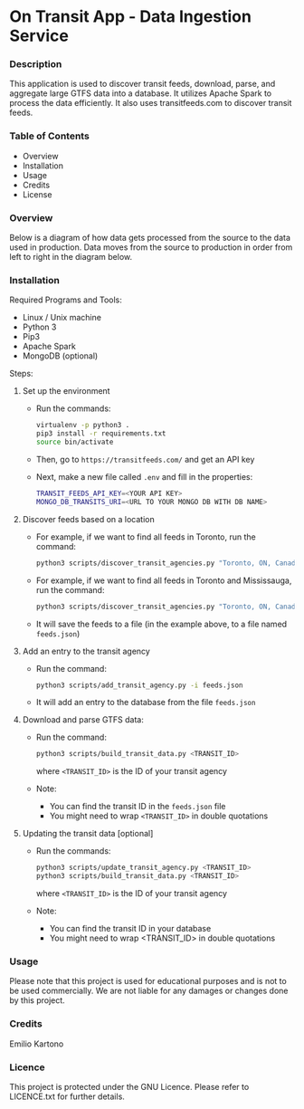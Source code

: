 # On Transit App - Data Ingestion Service

### Description
This application is used to discover transit feeds, download, parse, and aggregate large GTFS data into a database. It utilizes Apache Spark to process the data efficiently. It also uses transitfeeds.com to discover transit feeds.

### Table of Contents
- Overview
- Installation
- Usage
- Credits
- License

### Overview
Below is a diagram of how data gets processed from the source to the data used in production.
Data moves from the source to production in order from left to right in the diagram below.


### Installation
Required Programs and Tools:
- Linux / Unix machine
- Python 3
- Pip3
- Apache Spark
- MongoDB (optional)

Steps:
1. Set up the environment
    * Run the commands:
        ```bash
        virtualenv -p python3 .
        pip3 install -r requirements.txt
        source bin/activate
        ```

    * Then, go to ```https://transitfeeds.com/``` and get an API key

    * Next, make a new file called ```.env``` and fill in the properties:
        ```bash
        TRANSIT_FEEDS_API_KEY=<YOUR API KEY>
        MONGO_DB_TRANSITS_URI=<URL TO YOUR MONGO DB WITH DB NAME>
        ```

2. Discover feeds based on a location
    * For example, if we want to find all feeds in Toronto, run the command:
        ```bash
        python3 scripts/discover_transit_agencies.py "Toronto, ON, Canada" > feeds.json
        ```
    * For example, if we want to find all feeds in Toronto and Mississauga, run the command:
        ```bash
        python3 scripts/discover_transit_agencies.py "Toronto, ON, Canada" "San Francisco, CA, USA" > feeds.json
        ```
    * It will save the feeds to a file (in the example above, to a file named ```feeds.json```)

3. Add an entry to the transit agency
    * Run the command:
        ```bash
        python3 scripts/add_transit_agency.py -i feeds.json
        ```
    * It will add an entry to the database from the file ```feeds.json```

4. Download and parse GTFS data:
    * Run the command:
        ```bash
        python3 scripts/build_transit_data.py <TRANSIT_ID>
        ```

        where ```<TRANSIT_ID>``` is the ID of your transit agency

    * Note: 
        * You can find the transit ID in the ```feeds.json``` file
        * You might need to wrap ```<TRANSIT_ID>``` in double quotations

5. Updating the transit data [optional]
    * Run the commands:
        ```bash
        python3 scripts/update_transit_agency.py <TRANSIT_ID>
        python3 scripts/build_transit_data.py <TRANSIT_ID>
        ```
        where ```<TRANSIT_ID>``` is the ID of your transit agency

    * Note:
        * You can find the transit ID in your database
        * You might need to wrap <TRANSIT_ID> in double quotations


### Usage
Please note that this project is used for educational purposes and is not to be used commercially. We are not liable for any damages or changes done by this project.

### Credits
Emilio Kartono

### Licence
This project is protected under the GNU Licence. Please refer to LICENCE.txt for further details.